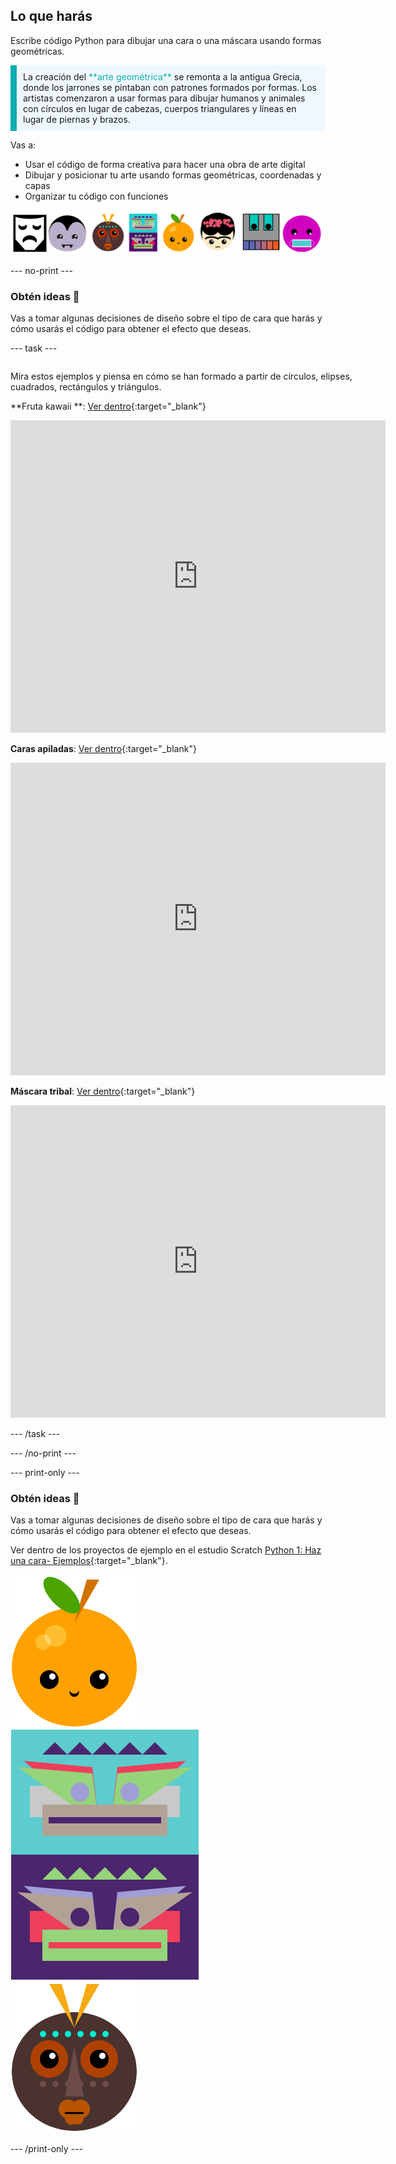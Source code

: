 ## Lo que harás

Escribe código Python para dibujar una cara o una máscara usando formas geométricas.

<p style="border-left: solid; border-width:10px; border-color: #0faeb0; background-color: aliceblue; padding: 10px;">
La creación del <span style="color: #0faeb0">**arte geométrica**</span> se remonta a la antigua Grecia, donde los jarrones se pintaban con patrones formados por formas. Los artistas comenzaron a usar formas para dibujar humanos y animales con círculos en lugar de cabezas, cuerpos triangulares y líneas en lugar de piernas y brazos.
</p>

Vas a:

+ Usar el código de forma creativa para hacer una obra de arte digital
+ Dibujar y posicionar tu arte usando formas geométricas, coordenadas y capas
+ Organizar tu código con funciones

![Ejemplos de diferentes caras.](images/strip.png)

--- no-print ---

### Obtén ideas 💭

Vas a tomar algunas decisiones de diseño sobre el tipo de cara que harás y cómo usarás el código para obtener el efecto que deseas.

--- task ---
<div style="display: flex; flex-wrap: wrap">
<div style="flex-basis: 175px; flex-grow: 1">  

Mira estos ejemplos y piensa en cómo se han formado a partir de círculos, elipses, cuadrados, rectángulos y triángulos.

**Fruta kawaii **: [Ver dentro](https://trinket.io/python/6bad88800b){:target="_blank"}
<div class="trinket">
  <iframe src="https://trinket.io/embed/python/6bad88800b?outputOnly=true&start=result" width="600" height="500" frameborder="0" marginwidth="0" marginheight="0" allowfullscreen>
  </iframe>
</div>

**Caras apiladas**: [Ver dentro](https://trinket.io/python/f90794771c){:target="_blank"}
<div class="trinket">
  <iframe src="https://trinket.io/embed/python/f90794771c?outputOnly=true&start=result" width="600" height="500" frameborder="0" marginwidth="0" marginheight="0" allowfullscreen>
  </iframe>
</div>

**Máscara tribal**: [Ver dentro](https://trinket.io/python/b876d500ab){:target="_blank"}
<div class="trinket">
  <iframe src="https://trinket.io/embed/python/b876d500ab?outputOnly=true&start=result" width="600" height="500" frameborder="0" marginwidth="0" marginheight="0" allowfullscreen>
  </iframe>
</div>

</div>
</div>

--- /task ---

--- /no-print ---

--- print-only ---

### Obtén ideas 💭

Vas a tomar algunas decisiones de diseño sobre el tipo de cara que harás y cómo usarás el código para obtener el efecto que deseas.

Ver dentro de los proyectos de ejemplo en el estudio Scratch [Python 1: Haz una cara- Ejemplos](https://trinket.io/library/folder/make-a-face-examples){:target="_blank"}.

![El área de salida del proyecto de fruta Kawaii.](images/smile.png) ![El área de salida del proyecto de caras apiladas.](images/stacked.png) ![El área de salida del proyecto de máscaras tribales.](images/tribal.png)

--- /print-only ---

